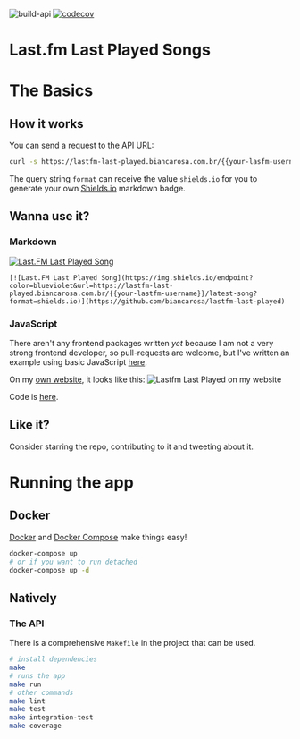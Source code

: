 ![build-api](https://github.com/biancarosa/lastfm-last-played/workflows/build-api/badge.svg)
[![codecov](https://codecov.io/gh/biancarosa/lastfm-last-played/branch/main/graph/badge.svg?token=SITY0HAB3T)](https://codecov.io/gh/biancarosa/lastfm-last-played)
# Last.fm Last Played Songs

# The Basics

## How it works

You can send a request to the API URL:

```bash
curl -s https://lastfm-last-played.biancarosa.com.br/{{your-lasfm-username}}/latest-song | jq
```

The query string `format` can receive the value `shields.io` for you to generate your own [Shields.io](https://shields.io/endpoint) markdown badge.

## Wanna use it?

### Markdown

[![Last.FM Last Played Song](https://img.shields.io/endpoint?color=blueviolet&url=https://lastfm-last-played.biancarosa.com.br/biancarosa__/latest-song?format=shields.io)](https://github.com/biancarosa/lastfm-last-played)

```[![Last.FM Last Played Song](https://img.shields.io/endpoint?color=blueviolet&url=https://lastfm-last-played.biancarosa.com.br/{{your-lastfm-username}}/latest-song?format=shields.io)](https://github.com/biancarosa/lastfm-last-played)```

### JavaScript

There aren't any frontend packages written *yet* because I am not a very strong frontend developer, so pull-requests are welcome, but I've written an example using basic JavaScript [here](https://github.com/biancarosa/lastfm-last-played/blob/master/examples/index.html).

On my [own website](https://biancarosa.com.br/), it looks like this:
![Lastfm Last Played on my website](images/lastfm-last-played.png)

Code is [here](https://github.com/biancarosa/blog/blob/master/layouts/partials/extended_header.html).

## Like it?

Consider starring the repo, contributing to it and tweeting about it.

# Running the app

## Docker

[Docker](https://www.docker.com/) and [Docker Compose](https://www.docker.com/) make things easy!

```sh
docker-compose up
# or if you want to run detached
docker-compose up -d
```

## Natively

### The API

There is a comprehensive `Makefile` in the project that can be used.

```sh
# install dependencies
make
# runs the app
make run
# other commands
make lint
make test
make integration-test
make coverage
```
